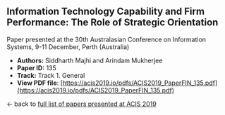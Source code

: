 ## Information Technology Capability and Firm Performance: The Role of Strategic Orientation

Paper presented at the 30th Australasian Conference on Information Systems, 9-11 December, Perth (Australia)
- **Authors:** Siddharth Majhi and Arindam Mukherjee
- **Paper ID:** 135
- **Track:** Track 1. General
- **View PDF file**: [https://acis2019.io/pdfs/ACIS2019_PaperFIN_135.pdf](https://acis2019.io/pdfs/ACIS2019_PaperFIN_135.pdf)

&larr; back to [full list of papers presented at ACIS 2019](https://acis2019.io/)
